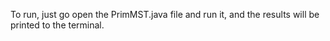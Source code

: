 To run, just go open the PrimMST.java file and run it, 
and the results will be printed to the terminal.